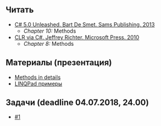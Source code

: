 ## Читать
- [C# 5.0 Unleashed. Bart De Smet. Sams Publishing. 2013](https://www.goodreads.com/book/show/16284093-c-5-0-unleashed)
    - *Chapter 10:* Methods
- [CLR via C#. Jeffrey Richter. Microsoft Press. 2010](https://www.goodreads.com/book/show/7121415-clr-via-c)
    - *Chapter 8:* Methods

## Материалы (презентация)
- [Methods in details](https://github.com/EPM-RD-NETLAB/.NET-Framework-modules/tree/master/M4.%20Methods%20in%20details)
- [LINQPad примеры](https://drive.google.com/drive/u/0/folders/1L4i-cL27xBQSlVcdzzx6PnCiUyzlwMfW)

## Задачи (deadline 04.07.2018, 24.00)
- [#1](https://github.com/EPM-RD-NETLAB/.NET-Framework-modules/tree/master/M4.%20Methods%20in%20details)

